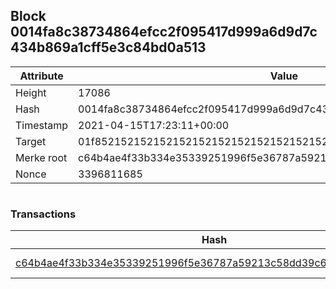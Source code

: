 ## Block 0014fa8c38734864efcc2f095417d999a6d9d7c434b869a1cff5e3c84bd0a513

Attribute | Value
--- | ---
Height | 17086
Hash | 0014fa8c38734864efcc2f095417d999a6d9d7c434b869a1cff5e3c84bd0a513
Timestamp | 2021-04-15T17:23:11+00:00
Target | 01f8521521521521521521521521521521521521521521521521521521521521
Merke root | c64b4ae4f33b334e35339251996f5e36787a59213c58dd39c6415b82b979cf36
Nonce | 3396811685

```

```

### Transactions

Hash | Amount
--- | ---
[c64b4ae4f33b334e35339251996f5e36787a59213c58dd39c6415b82b979cf36](c64b4ae4f33b334e35339251996f5e36787a59213c58dd39c6415b82b979cf36.md) | 10.00000000 SKEPTI 
